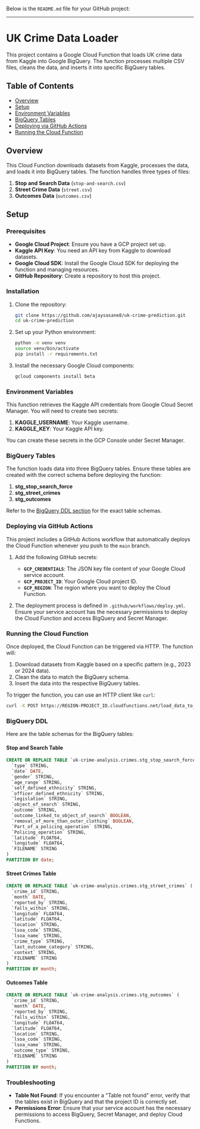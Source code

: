 Below is the `README.md` file for your GitHub project:

---

# UK Crime Data Loader

This project contains a Google Cloud Function that loads UK crime data from Kaggle into Google BigQuery. The function processes multiple CSV files, cleans the data, and inserts it into specific BigQuery tables.

## Table of Contents

- [Overview](#overview)
- [Setup](#setup)
- [Environment Variables](#environment-variables)
- [BigQuery Tables](#bigquery-tables)
- [Deploying via GitHub Actions](#deploying-via-github-actions)
- [Running the Cloud Function](#running-the-cloud-function)

## Overview

This Cloud Function downloads datasets from Kaggle, processes the data, and loads it into BigQuery tables. The function handles three types of files:

1. **Stop and Search Data** (`stop-and-search.csv`)
2. **Street Crime Data** (`street.csv`)
3. **Outcomes Data** (`outcomes.csv`)

## Setup

### Prerequisites

- **Google Cloud Project**: Ensure you have a GCP project set up.
- **Kaggle API Key**: You need an API key from Kaggle to download datasets.
- **Google Cloud SDK**: Install the Google Cloud SDK for deploying the function and managing resources.
- **GitHub Repository**: Create a repository to host this project.

### Installation

1. Clone the repository:

   ```bash
   git clone https://github.com/ajaysasane8/uk-crime-prediction.git
   cd uk-crime-prediction
   ```

2. Set up your Python environment:

   ```bash
   python -m venv venv
   source venv/bin/activate
   pip install -r requirements.txt
   ```

3. Install the necessary Google Cloud components:

   ```bash
   gcloud components install beta
   ```

### Environment Variables

This function retrieves the Kaggle API credentials from Google Cloud Secret Manager. You will need to create two secrets:

1. **KAGGLE_USERNAME**: Your Kaggle username.
2. **KAGGLE_KEY**: Your Kaggle API key.

You can create these secrets in the GCP Console under Secret Manager.

### BigQuery Tables

The function loads data into three BigQuery tables. Ensure these tables are created with the correct schema before deploying the function:

1. **stg_stop_search_force**
2. **stg_street_crimes**
3. **stg_outcomes**

Refer to the [BigQuery DDL section](#bigquery-ddl) for the exact table schemas.

### Deploying via GitHub Actions

This project includes a GitHub Actions workflow that automatically deploys the Cloud Function whenever you push to the `main` branch.

1. Add the following GitHub secrets:
   - **`GCP_CREDENTIALS`**: The JSON key file content of your Google Cloud service account.
   - **`GCP_PROJECT_ID`**: Your Google Cloud project ID.
   - **`GCP_REGION`**: The region where you want to deploy the Cloud Function.

2. The deployment process is defined in `.github/workflows/deploy.yml`. Ensure your service account has the necessary permissions to deploy the Cloud Function and access BigQuery and Secret Manager.

### Running the Cloud Function

Once deployed, the Cloud Function can be triggered via HTTP. The function will:

1. Download datasets from Kaggle based on a specific pattern (e.g., 2023 or 2024 data).
2. Clean the data to match the BigQuery schema.
3. Insert the data into the respective BigQuery tables.

To trigger the function, you can use an HTTP client like `curl`:

```bash
curl -X POST https://REGION-PROJECT_ID.cloudfunctions.net/load_data_to_bigquery
```

### BigQuery DDL

Here are the table schemas for the BigQuery tables:

#### Stop and Search Table

```sql
CREATE OR REPLACE TABLE `uk-crime-analysis.crimes.stg_stop_search_force` (
  `type` STRING,
  `date` DATE,
  `gender` STRING,
  `age_range` STRING,
  `self_defined_ethnicity` STRING,
  `officer_defined_ethnicity` STRING,
  `legislation` STRING,
  `object_of_search` STRING,
  `outcome` STRING,
  `outcome_linked_to_object_of_search` BOOLEAN,
  `removal_of_more_than_outer_clothing` BOOLEAN,
  `Part_of_a_policing_operation` STRING,
  `Policing_operation` STRING,
  `latitude` FLOAT64,
  `longitude` FLOAT64,
  `FILENAME` STRING
)
PARTITION BY date;
```

#### Street Crimes Table

```sql
CREATE OR REPLACE TABLE `uk-crime-analysis.crimes.stg_street_crimes` (
  `crime_id` STRING,
  `month` DATE,
  `reported_by` STRING,
  `falls_within` STRING,
  `longitude` FLOAT64,
  `latitude` FLOAT64,
  `location` STRING,
  `lsoa_code` STRING,
  `lsoa_name` STRING,
  `crime_type` STRING,
  `last_outcome_category` STRING,
  `context` STRING,
  `FILENAME` STRING
)
PARTITION BY month;
```

#### Outcomes Table

```sql
CREATE OR REPLACE TABLE `uk-crime-analysis.crimes.stg_outcomes` (
  `crime_id` STRING,
  `month` DATE,
  `reported_by` STRING,
  `falls_within` STRING,
  `longitude` FLOAT64,
  `latitude` FLOAT64,
  `location` STRING,
  `lsoa_code` STRING,
  `lsoa_name` STRING,
  `outcome_type` STRING,
  `FILENAME` STRING
)
PARTITION BY month;
```

### Troubleshooting

- **Table Not Found**: If you encounter a "Table not found" error, verify that the tables exist in BigQuery and that the project ID is correctly set.
- **Permissions Error**: Ensure that your service account has the necessary permissions to access BigQuery, Secret Manager, and deploy Cloud Functions.